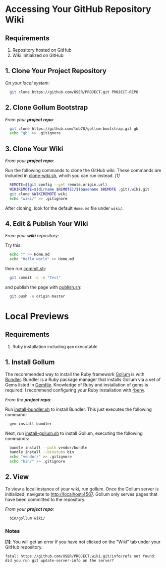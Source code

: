 
[Bundler]: http://gembundler.com/
[Gollum]: https://github.com/github/gollum
[rbenv]: https://github.com/sstephenson/rbenv

[clone-wiki.sh]: https://github.com/tub78/gollum-bootstrap/blob/master/clone-wiki.sh
[install-bundler.sh]: https://github.com/tub78/gollum-bootstrap/blob/master/install-bundler.sh
[install-gollum.sh]: https://github.com/tub78/gollum-bootstrap/blob/master/install-gollum.sh
[commit.sh]: https://github.com/tub78/gollum-bootstrap/blob/master/commit.sh 
[publish.sh]: https://github.com/tub78/gollum-bootstrap/blob/master/publish.sh 
[Gemfile]: https://github.com/tub78/gollum-bootstrap/blob/master/Gemfile

# Accessing Your GitHub Repository Wiki
## Requirements

 1. Repository hosted on GitHub
 2. Wiki initialized on GitHub

## 1. Clone Your Project Repository

_On your local system:_

``` bash
  git clone https://github.com/USER/PROJECT.git PROJECT-REPO
```

## 2. Clone **Gollum Bootstrap**

_From your **project repo**:_

``` bash
  git clone https://github.com/tub78/gollum-bootstrap.git gb
  echo "gb" >> .gitignore
```


## 3. Clone Your Wiki

_From your **project repo**:_

Run the following commands to clone the GitHub wiki. These commands are included in [clone-wiki.sh][clone-wiki.sh], which you can run instead. *[1]*

``` bash
  REMOTE=$(git config --get remote.origin.url)
  WIKIREMOTE=$(dirname $REMOTE)/$(basename $REMOTE .git).wiki.git
  git clone $WIKIREMOTE wiki
  echo "wiki/" >> .gitignore
```

After cloning, look for the default `Home.md` file under `wiki/`.


## 4. Edit & Publish Your Wiki

_From your **wiki** repository:_

Try this:

``` bash
  echo "" >> Home.md
  echo "Hello world" >> Home.md
```

then run [commit.sh][commit.sh]:

``` bash
  git commit -a -m "Test"
```

and publish the page with [publish.sh][publish.sh]:

``` bash
  git push -u origin master
```



# Local Previews
## Requirements

 1. Ruby installation including `gem` executable

## 1. Install Gollum

The recommended way to install the Ruby framework [Gollum][Gollum] is with [Bundler][Bundler].  Bundler is a Ruby package manager that installs Gollum via a set of Gems listed in [Gemfile][Gemfile].  Knowledge of Ruby and installation of gems is required.  I recommend configuring your Ruby installation with [rbenv][rbenv].

_From the **project repo**:_

Run [install-bundler.sh](https://github.com/tub78/gollum-bootstrap/blob/master/install-bundler.sh) to install Bundler.  This just executes the following command:

``` bash
  gem install bundler
```

Next, run [install-gollum.sh][install-gollum.sh] to install Gollum, executing the following commands:

``` bash
  bundle install --path vendor/bundle
  bundle install --binstubs bin
  echo "vendor/" >> .gitignore
  echo "bin/" >> .gitignore
```


## 2. View

To view a local instance of your wiki, run gollum.  Once the Gollum server is initialized, navigate to [http://localhost:4567](http://localhost:4567).  Gollum only serves pages that have been committed to the repository.

_From your **project repo**:_

``` bash
  bin/gollum wiki/
```


### Notes

**[1]**:
You will get an error if you have not clicked on the "Wiki" tab under your GitHub repository.

    fatal: https://github.com/USER/PROJECT.wiki.git/info/refs not found: did you run git update-server-info on the server?




